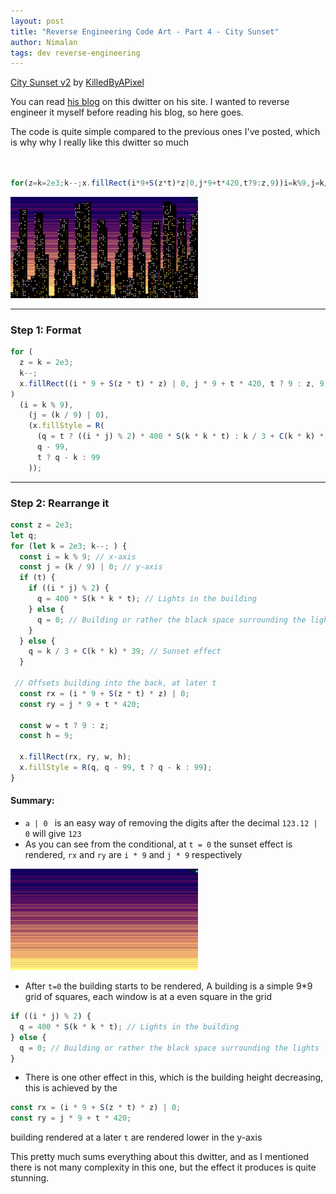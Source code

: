 ```yaml
---
layout: post
title: "Reverse Engineering Code Art - Part 4 - City Sunset"
author: Nimalan
tags: dev reverse-engineering
---
```


[City Sunset v2](https://www.dwitter.net/d/17507) by [KilledByAPixel](https://www.dwitter.net/u/KilledByAPixel)

You can read [his blog](https://frankforce.com/dissecting-a-dweet-9-city-sunset/) on this dwitter on his site. I wanted to reverse engineer it myself before reading his blog, so here goes.

The code is quite simple compared to the previous ones I've posted, which is why why I really like this dwitter so much

```js


for(z=k=2e3;k--;x.fillRect(i*9+S(z*t)*z|0,j*9+t*420,t?9:z,9))i=k%9,j=k/9|0,x.fillStyle=R(q=t?i*j%2*400*S(k*k*t):k/3+C(k*k)*39,q-99,t?q-k:99)


```

![City Sunset](/assets/images/city_sunset.png)

---

### Step 1: Format

```js
for (
  z = k = 2e3;
  k--;
  x.fillRect((i * 9 + S(z * t) * z) | 0, j * 9 + t * 420, t ? 9 : z, 9)
)
  (i = k % 9),
    (j = (k / 9) | 0),
    (x.fillStyle = R(
      (q = t ? ((i * j) % 2) * 400 * S(k * k * t) : k / 3 + C(k * k) * 39),
      q - 99,
      t ? q - k : 99
    ));
```

---

### Step 2: Rearrange it

```js
const z = 2e3;
let q;
for (let k = 2e3; k--; ) {
  const i = k % 9; // x-axis
  const j = (k / 9) | 0; // y-axis
  if (t) {
    if ((i * j) % 2) {
      q = 400 * S(k * k * t); // Lights in the building
    } else {
      q = 0; // Building or rather the black space surrounding the lights
    }
  } else {
    q = k / 3 + C(k * k) * 39; // Sunset effect
  }

 // Offsets building into the back, at later t
  const rx = (i * 9 + S(z * t) * z) | 0;
  const ry = j * 9 + t * 420;

  const w = t ? 9 : z;
  const h = 9;

  x.fillRect(rx, ry, w, h);
  x.fillStyle = R(q, q - 99, t ? q - k : 99);
}
```

#### Summary:

- `a | 0 ` is an easy way of removing the digits after the decimal `123.12 | 0` will give `123`
- As you can see from the conditional, at `t = 0` the sunset effect is rendered, `rx` and `ry` are `i * 9` and `j * 9`
respectively

![Sunset at t0](/assets/images/sunset_t0.png)

- After `t=0` the building starts to be rendered, A building is a simple 9*9 grid of squares, each window is at a even square in the grid

```js
if ((i * j) % 2) {
  q = 400 * S(k * k * t); // Lights in the building
} else {
  q = 0; // Building or rather the black space surrounding the lights
}
```

- There is one other effect in this, which is the building height decreasing, this is achieved by the

```js
const rx = (i * 9 + S(z * t) * z) | 0;
const ry = j * 9 + t * 420;
```

building rendered at a later `t` are rendered lower in the y-axis

This pretty much sums everything about this dwitter, and as I mentioned there is not many complexity in this one, but the effect it produces is quite stunning.
